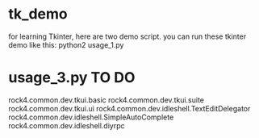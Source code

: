 # tk_demo

for learning Tkinter, here are two demo script.
you can run these tkinter demo like this: python2 usage_1.py

# usage_3.py TO DO 
rock4.common.dev.tkui.basic
rock4.common.dev.tkui.suite
rock4.common.dev.tkui.ui
rock4.common.dev.idleshell.TextEditDelegator
rock4.common.dev.idleshell.SimpleAutoComplete
rock4.common.dev.idleshell.diyrpc